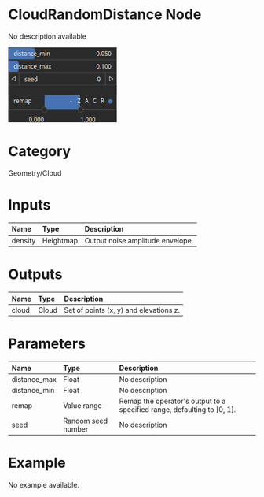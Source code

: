 
CloudRandomDistance Node
========================


No description available



![img](../../images/nodes/CloudRandomDistance_settings.png)


# Category


Geometry/Cloud
# Inputs

|Name|Type|Description|
| :--- | :--- | :--- |
|density|Heightmap|Output noise amplitude envelope.|

# Outputs

|Name|Type|Description|
| :--- | :--- | :--- |
|cloud|Cloud|Set of points (x, y) and elevations z.|

# Parameters

|Name|Type|Description|
| :--- | :--- | :--- |
|distance_max|Float|No description|
|distance_min|Float|No description|
|remap|Value range|Remap the operator's output to a specified range, defaulting to [0, 1].|
|seed|Random seed number|No description|

# Example


No example available.